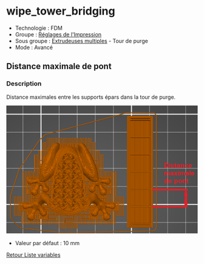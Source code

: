 # wipe_tower_bridging

* Technologie : FDM
* Groupe : [Réglages de l'Impression](../print_settings/print_settings.md)
* Sous groupe : [Extrudeuses multiples](../print_settings/print_settings.md#extrudeuses-multiples) - Tour de purge
* Mode : Avancé

## Distance maximale de pont

### Description

Distance maximales entre les supports épars dans la tour de purge.

![Distance maximale de pont](./images/wipe_tower_bridging/001.png)

* Valeur par défaut : 10 mm

[Retour Liste variables](variable_list.md)